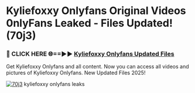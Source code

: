 # Kyliefoxxy Onlyfans Original Videos 0nlyFans Leaked - Files Updated! (70j3)

<h3>🔴 CLICK HERE 🌐==►► <a href="https://tinyurl.com/2jnfzry5" rel="nofollow">Kyliefoxxy Onlyfans Updated Files</a></h3>

Get Kyliefoxxy Onlyfans and all content. Now you can access all videos and pictures of Kyliefoxxy Onlyfans. New Updated Files 2025!

[![70j3](https://i.imgur.com/GyGTBgg.gif)](https://tinyurl.com/2jnfzry5)
kyliefoxxy onlyfans leaks
